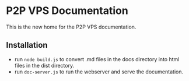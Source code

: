 P2P VPS Documentation
=====================

This is the new home for the P2P VPS documentation.

## Installation
* run `node build.js` to convert .md files in the docs directory into html files in the dist directory.
* run `doc-server.js` to run the webserver and serve the documentation.
